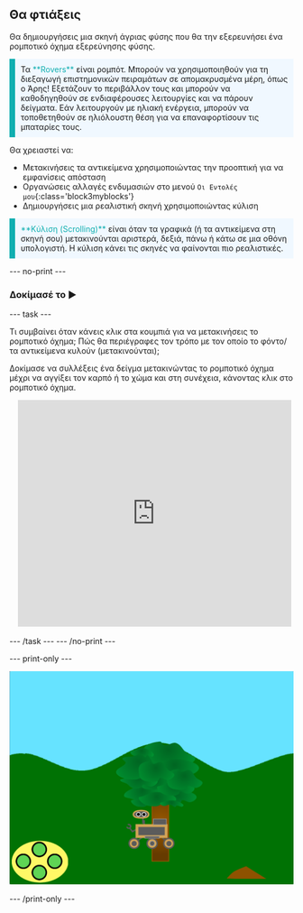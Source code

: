 ## Θα φτιάξεις

Θα δημιουργήσεις μια σκηνή άγριας φύσης που θα την εξερευνήσει ένα ρομποτικό όχημα εξερεύνησης φύσης.

<p style="border-left: solid; border-width:10px; border-color: #0faeb0; background-color: aliceblue; padding: 10px;">
Τα <span style="color: #0faeb0">**Rovers**</span> είναι ρομπότ. Μπορούν να χρησιμοποιηθούν για τη διεξαγωγή επιστημονικών πειραμάτων σε απομακρυσμένα μέρη, όπως ο Άρης!  Εξετάζουν το περιβάλλον τους και μπορούν να καθοδηγηθούν σε ενδιαφέρουσες λειτουργίες και να πάρουν δείγματα. Εάν λειτουργούν με ηλιακή ενέργεια, μπορούν να τοποθετηθούν σε ηλιόλουστη θέση για να επαναφορτίσουν τις μπαταρίες τους.
</p>

Θα χρειαστεί να:
+ Μετακινήσεις τα αντικείμενα χρησιμοποιώντας την προοπτική για να εμφανίσεις απόσταση
+ Οργανώσεις αλλαγές ενδυμασιών στο μενού `Οι Εντολές μου`{:class='block3myblocks'}
+ Δημιουργήσεις μια ρεαλιστική σκηνή χρησιμοποιώντας κύλιση


<p style="border-left: solid; border-width:10px; border-color: #0faeb0; background-color: aliceblue; padding: 10px;">
<span style="color: #0faeb0">**Κύλιση (Scrolling)**</span> είναι όταν τα γραφικά (ή τα αντικείμενα στη σκηνή σου) μετακινούνται αριστερά, δεξιά, πάνω ή κάτω σε μια οθόνη υπολογιστή. Η κύλιση κάνει τις σκηνές να φαίνονται πιο ρεαλιστικές.
</p>

--- no-print ---

### Δοκίμασέ το ▶️

--- task ---

<div style="display: flex; flex-wrap: wrap">
<div style="flex-basis: 175px; flex-grow: 1">  
Τι συμβαίνει όταν κάνεις κλικ στα κουμπιά για να μετακινήσεις το ρομποτικό όχημα; Πώς θα περιέγραφες τον τρόπο με τον οποίο το φόντο/τα αντικείμενα κυλούν (μετακινούνται);

Δοκίμασε να συλλέξεις ένα δείγμα μετακινώντας το ρομποτικό όχημα μέχρι να αγγίξει τον καρπό ή το χώμα και στη συνέχεια, κάνοντας κλικ στο ρομποτικό όχημα.
</div>
<div class="scratch-preview" style="margin-left: 15px;">
  <iframe allowtransparency="true" width="485" height="402" src="https://scratch.mit.edu/projects/embed/551066826/?autostart=false" frameborder="0"></iframe>
</div>
</div>

--- /task --- --- /no-print ---

--- print-only ---

![Ολοκληρωμένο έργο](images/showcase-static.png)

--- /print-only ---
